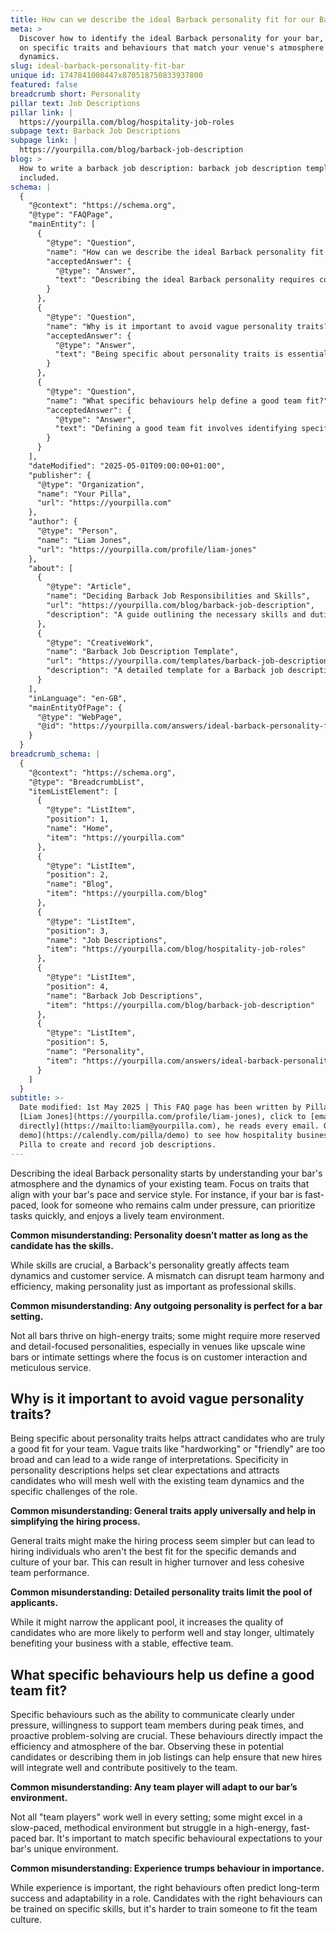 ```yaml
---
title: How can we describe the ideal Barback personality fit for our Bar?
meta: >
  Discover how to identify the ideal Barback personality for your bar, focusing
  on specific traits and behaviours that match your venue's atmosphere and team
  dynamics.
slug: ideal-barback-personality-fit-bar
unique id: 1747841008447x870518750833937800
featured: false
breadcrumb short: Personality
pillar text: Job Descriptions
pillar link: |
  https://yourpilla.com/blog/hospitality-job-roles
subpage text: Barback Job Descriptions
subpage link: |
  https://yourpilla.com/blog/barback-job-description
blog: >
  How to write a barback job description: barback job description template
  included.
schema: |
  {
    "@context": "https://schema.org",
    "@type": "FAQPage",
    "mainEntity": [
      {
        "@type": "Question",
        "name": "How can we describe the ideal Barback personality fit for our Bar?",
        "acceptedAnswer": {
          "@type": "Answer",
          "text": "Describing the ideal Barback personality requires considering your bar's pace and service style to determine the right traits that mesh with your team. For fast-paced bars, look for attributes such as remaining calm under pressure, quick prioritisation of tasks, and enjoying a lively team environment. A Barback's personality affects team dynamics and customer service significantly, making it as important as professional skills."
        }
      },
      {
        "@type": "Question",
        "name": "Why is it important to avoid vague personality traits?",
        "acceptedAnswer": {
          "@type": "Answer",
          "text": "Being specific about personality traits is essential to attract the right candidates for your team. Vague traits can attract a broad range of candidates, often not suitable for specific team dynamics or job demands. Specific traits help set clear expectations and bring in candidates who are more likely to succeed and integrate well within your existing team."
        }
      },
      {
        "@type": "Question",
        "name": "What specific behaviours help define a good team fit?",
        "acceptedAnswer": {
          "@type": "Answer",
          "text": "Defining a good team fit involves identifying specific behaviours crucial for your bar's efficiency and atmosphere. Key behaviours include clear communication under pressure, willingness to support team members during peak times, and proactive problem-solving. These targeted behaviours help ensure new hires will contribute positively and sustainably."
        }
      }
    ],
    "dateModified": "2025-05-01T09:00:00+01:00",
    "publisher": {
      "@type": "Organization",
      "name": "Your Pilla",
      "url": "https://yourpilla.com"
    },
    "author": {
      "@type": "Person",
      "name": "Liam Jones",
      "url": "https://yourpilla.com/profile/liam-jones"
    },
    "about": [
      {
        "@type": "Article",
        "name": "Deciding Barback Job Responsibilities and Skills",
        "url": "https://yourpilla.com/blog/barback-job-description",
        "description": "A guide outlining the necessary skills and duties for a Barback, aiding in better job advertisement creation."
      },
      {
        "@type": "CreativeWork",
        "name": "Barback Job Description Template",
        "url": "https://yourpilla.com/templates/barback-job-description",
        "description": "A detailed template for a Barback job description, helping employers specify the role based on their bar's unique needs."
      }
    ],
    "inLanguage": "en-GB",
    "mainEntityOfPage": {
      "@type": "WebPage",
      "@id": "https://yourpilla.com/answers/ideal-barback-personality-fit-bar"
    }
  }
breadcrumb_schema: |
  {
    "@context": "https://schema.org",
    "@type": "BreadcrumbList",
    "itemListElement": [
      {
        "@type": "ListItem",
        "position": 1,
        "name": "Home",
        "item": "https://yourpilla.com"
      },
      {
        "@type": "ListItem",
        "position": 2,
        "name": "Blog",
        "item": "https://yourpilla.com/blog"
      },
      {
        "@type": "ListItem",
        "position": 3,
        "name": "Job Descriptions",
        "item": "https://yourpilla.com/blog/hospitality-job-roles"
      },
      {
        "@type": "ListItem",
        "position": 4,
        "name": "Barback Job Descriptions",
        "item": "https://yourpilla.com/blog/barback-job-description"
      },
      {
        "@type": "ListItem",
        "position": 5,
        "name": "Personality",
        "item": "https://yourpilla.com/answers/ideal-barback-personality-fit-bar"
      }
    ]
  }
subtitle: >-
  Date modified: 1st May 2025 | This FAQ page has been written by Pilla Founder,
  [Liam Jones](https://yourpilla.com/profile/liam-jones), click to [email Liam
  directly](https://mailto:liam@yourpilla.com), he reads every email. Or [book a
  demo](https://calendly.com/pilla/demo) to see how hospitality businesses use
  Pilla to create and record job descriptions.
---
```

Describing the ideal Barback personality starts by understanding your bar's atmosphere and the dynamics of your existing team. Focus on traits that align with your bar's pace and service style. For instance, if your bar is fast-paced, look for someone who remains calm under pressure, can prioritize tasks quickly, and enjoys a lively team environment.

**Common misunderstanding: Personality doesn’t matter as long as the candidate has the skills.**

While skills are crucial, a Barback's personality greatly affects team dynamics and customer service. A mismatch can disrupt team harmony and efficiency, making personality just as important as professional skills.

**Common misunderstanding: Any outgoing personality is perfect for a bar setting.**

Not all bars thrive on high-energy traits; some might require more reserved and detail-focused personalities, especially in venues like upscale wine bars or intimate settings where the focus is on customer interaction and meticulous service.

## Why is it important to avoid vague personality traits?

Being specific about personality traits helps attract candidates who are truly a good fit for your team. Vague traits like "hardworking" or "friendly" are too broad and can lead to a wide range of interpretations. Specificity in personality descriptions helps set clear expectations and attracts candidates who will mesh well with the existing team dynamics and the specific challenges of the role.

**Common misunderstanding: General traits apply universally and help in simplifying the hiring process.**

General traits might make the hiring process seem simpler but can lead to hiring individuals who aren't the best fit for the specific demands and culture of your bar. This can result in higher turnover and less cohesive team performance.

**Common misunderstanding: Detailed personality traits limit the pool of applicants.**

While it might narrow the applicant pool, it increases the quality of candidates who are more likely to perform well and stay longer, ultimately benefiting your business with a stable, effective team.

## What specific behaviours help us define a good team fit?

Specific behaviours such as the ability to communicate clearly under pressure, willingness to support team members during peak times, and proactive problem-solving are crucial. These behaviours directly impact the efficiency and atmosphere of the bar. Observing these in potential candidates or describing them in job listings can help ensure that new hires will integrate well and contribute positively to the team.

**Common misunderstanding: Any team player will adapt to our bar’s environment.**

Not all "team players" work well in every setting; some might excel in a slow-paced, methodical environment but struggle in a high-energy, fast-paced bar. It's important to match specific behavioural expectations to your bar's unique environment.

**Common misunderstanding: Experience trumps behaviour in importance.**

While experience is important, the right behaviours often predict long-term success and adaptability in a role. Candidates with the right behaviours can be trained on specific skills, but it's harder to train someone to fit the team culture.
